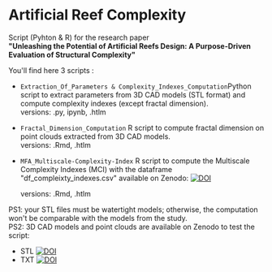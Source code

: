 # Artificial Reef Complexity
Script (Pyhton &amp; R) for the research paper  
**"Unleashing the Potential of Artificial Reefs Design:  A Purpose-Driven Evaluation of Structural Complexity"**

You'll find here 3 scripts :
* `Extraction_Of_Parameters & Complexity_Indexes_Computation`Python script to extract parameters from 3D CAD models (STL format) and compute complexity indexes (except fractal dimension).  
  versions: .py, ipynb, .htlm
* `Fractal_Dimension_Computation` R script to compute fractal dimension on point clouds extracted from 3D CAD models.  
  versions: .Rmd, .htlm
* `MFA_Multiscale-Complexity-Index` R script to compute the Multiscale Complexity Indexes (MCI) with the dataframe "df_compleixty_indexes.csv" available on Zenodo: [![DOI](https://zenodo.org/badge/DOI/10.5281/zenodo.8055070.svg)](https://doi.org/10.5281/zenodo.8055070)
  
  versions: .Rmd, .htlm

PS1: your STL files must be watertight models; otherwise, the computation won't be comparable with the models from the study.  
PS2: 3D CAD models and point clouds are available on Zenodo to test the script:
* STL [![DOI](https://zenodo.org/badge/DOI/10.5281/zenodo.8048071.svg)](https://doi.org/10.5281/zenodo.8048071)
* TXT [![DOI](https://zenodo.org/badge/DOI/10.5281/zenodo.8048122.svg)](https://doi.org/10.5281/zenodo.8048122)
